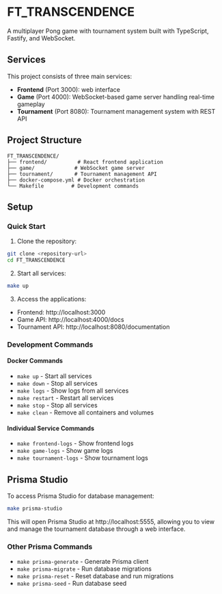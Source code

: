 # FT_TRANSCENDENCE

A multiplayer Pong game with tournament system built with TypeScript, Fastify, and WebSocket.

## Services

This project consists of three main services:

- **Frontend** (Port 3000): web interface
- **Game** (Port 4000): WebSocket-based game server handling real-time gameplay
- **Tournament** (Port 8080): Tournament management system with REST API

## Project Structure

```
FT_TRANSCENDENCE/
├── frontend/          # React frontend application
├── game/             # WebSocket game server
├── tournament/       # Tournament management API
├── docker-compose.yml # Docker orchestration
└── Makefile         # Development commands
```

## Setup

### Quick Start

1. Clone the repository:
```bash
git clone <repository-url>
cd FT_TRANSCENDENCE
```

2. Start all services:
```bash
make up
```

3. Access the applications:
- Frontend: http://localhost:3000
- Game API: http://localhost:4000/docs
- Tournament API: http://localhost:8080/documentation

### Development Commands

#### Docker Commands
- `make up` - Start all services
- `make down` - Stop all services
- `make logs` - Show logs from all services
- `make restart` - Restart all services
- `make stop` - Stop all services
- `make clean` - Remove all containers and volumes

#### Individual Service Commands
- `make frontend-logs` - Show frontend logs
- `make game-logs` - Show game logs
- `make tournament-logs` - Show tournament logs


## Prisma Studio

To access Prisma Studio for database management:

```bash
make prisma-studio
```

This will open Prisma Studio at http://localhost:5555, allowing you to view and manage the tournament database through a web interface.

### Other Prisma Commands

- `make prisma-generate` - Generate Prisma client
- `make prisma-migrate` - Run database migrations  
- `make prisma-reset` - Reset database and run migrations
- `make prisma-seed` - Run database seed

